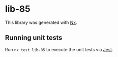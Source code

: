 # lib-85

This library was generated with [Nx](https://nx.dev).

## Running unit tests

Run `nx test lib-85` to execute the unit tests via [Jest](https://jestjs.io).
